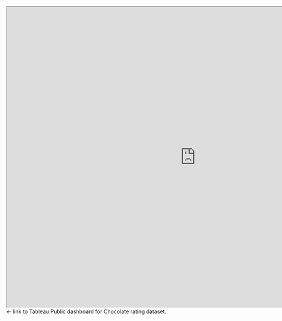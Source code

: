 <iframe src="https://public.tableau.com/shared/6S4FWMTXY?:display_count=n&:origin=viz_share_link" width="1000" height="800"></iframe> <- link to Tableau Public dashboard for Chocolate rating dataset.
